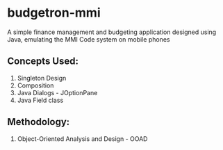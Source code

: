 # budgetron-mmi
A simple finance management and budgeting application designed using Java, emulating the MMI Code system on mobile phones

## Concepts Used:
1. Singleton Design
2. Composition
3. Java Dialogs - JOptionPane
4. Java Field class

## Methodology:
1. Object-Oriented Analysis and Design - OOAD